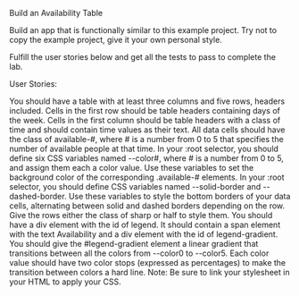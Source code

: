 Build an Availability Table

Build an app that is functionally similar to this example project. Try not to copy the example project, give it your own personal style.

Fulfill the user stories below and get all the tests to pass to complete the lab.

User Stories:

You should have a table with at least three columns and five rows, headers included.
Cells in the first row should be table headers containing days of the week.
Cells in the first column should be table headers with a class of time and should contain time values as their text.
All data cells should have the class of available-#, where # is a number from 0 to 5 that specifies the number of available people at that time.
In your :root selector, you should define six CSS variables named --color#, where # is a number from 0 to 5, and assign them each a color value. Use these variables to set the background color of the corresponding .available-# elements.
In your :root selector, you should define CSS variables named --solid-border and --dashed-border. Use these variables to style the bottom borders of your data cells, alternating between solid and dashed borders depending on the row. Give the rows either the class of sharp or half to style them.
You should have a div element with the id of legend. It should contain a span element with the text Availability and a div element with the id of legend-gradient.
You should give the #legend-gradient element a linear gradient that transitions between all the colors from --color0 to --color5. Each color value should have two color stops (expressed as percentages) to make the transition between colors a hard line.
Note: Be sure to link your stylesheet in your HTML to apply your CSS.
